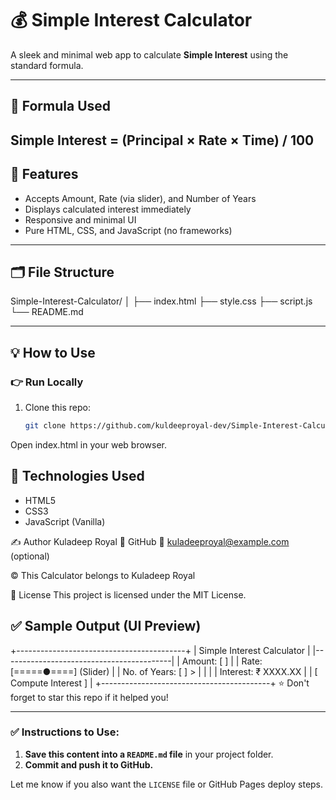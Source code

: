 # 💰 Simple Interest Calculator

A sleek and minimal web app to calculate **Simple Interest** using the standard formula.

---

## 🧮 Formula Used

Simple Interest = (Principal × Rate × Time) / 100
---

## 🔧 Features

- Accepts Amount, Rate (via slider), and Number of Years
- Displays calculated interest immediately
- Responsive and minimal UI
- Pure HTML, CSS, and JavaScript (no frameworks)

---

## 🗂️ File Structure

Simple-Interest-Calculator/
│
├── index.html 
├── style.css 
├── script.js 
└── README.md 

---

## 💡 How to Use

### 👉 Run Locally

1. Clone this repo:

   ```bash
   git clone https://github.com/kuldeeproyal-dev/Simple-Interest-Calculator.git
Open index.html in your web browser.

## 🧠 Technologies Used
- HTML5
- CSS3
- JavaScript (Vanilla)

✍️ Author
Kuladeep Royal
🔗 GitHub
📧 kuladeeproyal@example.com (optional)

© This Calculator belongs to Kuladeep Royal

🪪 License
This project is licensed under the MIT License.

## ✅ Sample Output (UI Preview)

+------------------------------------------+
|      Simple Interest Calculator          |
|------------------------------------------|
| Amount:     [       ]                    |
| Rate:       [=====●====] (Slider)        |
| No. of Years: [     ]   >                |
|                                          |
| Interest: ₹ XXXX.XX                      |
| [ Compute Interest ]                     |
+------------------------------------------+
⭐ Don't forget to star this repo if it helped you!

---

### ✅ Instructions to Use:
1. **Save this content into a `README.md` file** in your project folder.
2. **Commit and push it to GitHub.**

Let me know if you also want the `LICENSE` file or GitHub Pages deploy steps.
